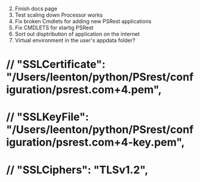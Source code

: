 2. Finish docs page 
3. Test scaling down Processor works
4. Fix broken Cmdlets for adding new PSRest applications
5. Fix CMDLETS for startig PSRest
6. Sort out disptribution of application on the internet
7. Virtual environment in the user's appdata folder? 



# // "SSLCertificate": "/Users/leenton/python/PSrest/configuration/psrest.com+4.pem",
# // "SSLKeyFile": "/Users/leenton/python/PSrest/configuration/psrest.com+4-key.pem",
# // "SSLCiphers": "TLSv1.2",